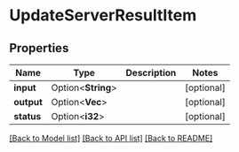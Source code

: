 # UpdateServerResultItem

## Properties

Name | Type | Description | Notes
------------ | ------------- | ------------- | -------------
**input** | Option<**String**> |  | [optional]
**output** | Option<**Vec<String>**> |  | [optional]
**status** | Option<**i32**> |  | [optional]

[[Back to Model list]](../README.md#documentation-for-models) [[Back to API list]](../README.md#documentation-for-api-endpoints) [[Back to README]](../README.md)


